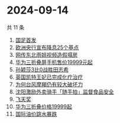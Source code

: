 # 2024-09-14

共 11 条

<!-- BEGIN ZHIHUSEARCH -->
<!-- 最后更新时间 Sat Sep 14 2024 11:11:46 GMT+0800 (China Standard Time) -->
1. [国足首发](https://www.zhihu.com/search?q=国足首发)
1. [欧洲央行宣布降息25个基点](https://www.zhihu.com/search?q=欧洲央行宣布降息25个基点)
1. [网传东北雨姐视频造假塌房](https://www.zhihu.com/search?q=网传东北雨姐视频造假塌房)
1. [华为三折叠屏手机售价19999元起](https://www.zhihu.com/search?q=华为三折叠屏手机售价19999元起)
1. [孙颖莎3比0战胜田志希](https://www.zhihu.com/search?q=孙颖莎3比0战胜田志希)
1. [英国凯特王妃已完成化疗治疗](https://www.zhihu.com/search?q=英国凯特王妃已完成化疗治疗)
1. [为何台风摩羯仍有较大破坏力](https://www.zhihu.com/search?q=为何台风摩羯仍有较大破坏力)
1. [沈阳激励外卖骑手「随手拍」监督食品安全](https://www.zhihu.com/search?q=沈阳激励外卖骑手「随手拍」监督食品安全)
1. [飞天奖](https://www.zhihu.com/search?q=飞天奖)
1. [华为三折叠价格19999起](https://www.zhihu.com/search?q=华为三折叠价格19999起)
1. [国际油价跳水暴跌](https://www.zhihu.com/search?q=国际油价跳水暴跌)
<!-- END ZHIHUSEARCH -->
